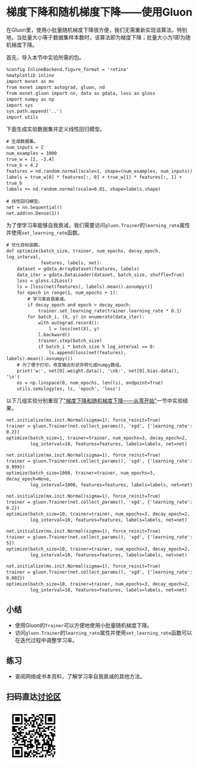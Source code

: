 # 梯度下降和随机梯度下降——使用Gluon

在Gluon里，使用小批量随机梯度下降很方便，我们无需重新实现该算法。特别地，当批量大小等于数据集样本数时，该算法即为梯度下降；批量大小为1即为随机梯度下降。

首先，导入本节中实验所需的包。

```{.python .input}
%config InlineBackend.figure_format = 'retina'
%matplotlib inline
import mxnet as mx
from mxnet import autograd, gluon, nd
from mxnet.gluon import nn, data as gdata, loss as gloss
import numpy as np
import sys
sys.path.append('..')
import utils
```

下面生成实验数据集并定义线性回归模型。

```{.python .input  n=1}
# 生成数据集。
num_inputs = 2
num_examples = 1000
true_w = [2, -3.4]
true_b = 4.2
features = nd.random.normal(scale=1, shape=(num_examples, num_inputs))
labels = true_w[0] * features[:, 0] + true_w[1] * features[:, 1] + true_b
labels += nd.random.normal(scale=0.01, shape=labels.shape)

# 线性回归模型。
net = nn.Sequential()
net.add(nn.Dense(1))
```

为了使学习率能够自我衰减，我们需要访问`gluon.Trainer`的`learning_rate`属性并使用`set_learning_rate`函数。

```{.python .input  n=2}
# 优化目标函数。
def optimize(batch_size, trainer, num_epochs, decay_epoch, log_interval,
             features, labels, net):
    dataset = gdata.ArrayDataset(features, labels)
    data_iter = gdata.DataLoader(dataset, batch_size, shuffle=True)
    loss = gloss.L2Loss()
    ls = [loss(net(features), labels).mean().asnumpy()]
    for epoch in range(1, num_epochs + 1): 
        # 学习率自我衰减。
        if decay_epoch and epoch > decay_epoch:
            trainer.set_learning_rate(trainer.learning_rate * 0.1)
        for batch_i, (X, y) in enumerate(data_iter):
            with autograd.record():
                l = loss(net(X), y)
            l.backward()
            trainer.step(batch_size)
            if batch_i * batch_size % log_interval == 0:
                ls.append(loss(net(features), labels).mean().asnumpy())
    # 为了便于打印，改变输出形状并转化成numpy数组。
    print('w:', net[0].weight.data(), '\nb:', net[0].bias.data(), '\n')
    es = np.linspace(0, num_epochs, len(ls), endpoint=True)
    utils.semilogy(es, ls, 'epoch', 'loss')
```

以下几组实验分别重现了["梯度下降和随机梯度下降——从零开始"](gd-sgd-scratch.md)一节中实验结果。

```{.python .input  n=3}
net.initialize(mx.init.Normal(sigma=1), force_reinit=True)
trainer = gluon.Trainer(net.collect_params(), 'sgd', {'learning_rate': 0.2})
optimize(batch_size=1, trainer=trainer, num_epochs=3, decay_epoch=2,
         log_interval=10, features=features, labels=labels, net=net)
```

```{.python .input  n=4}
net.initialize(mx.init.Normal(sigma=1), force_reinit=True)
trainer = gluon.Trainer(net.collect_params(), 'sgd', {'learning_rate': 0.999})
optimize(batch_size=1000, trainer=trainer, num_epochs=3, decay_epoch=None,
         log_interval=1000, features=features, labels=labels, net=net)
```

```{.python .input  n=5}
net.initialize(mx.init.Normal(sigma=1), force_reinit=True)
trainer = gluon.Trainer(net.collect_params(), 'sgd', {'learning_rate': 0.2})
optimize(batch_size=10, trainer=trainer, num_epochs=3, decay_epoch=2,
         log_interval=10, features=features, labels=labels, net=net)
```

```{.python .input  n=6}
net.initialize(mx.init.Normal(sigma=1), force_reinit=True)
trainer = gluon.Trainer(net.collect_params(), 'sgd', {'learning_rate': 5})
optimize(batch_size=10, trainer=trainer, num_epochs=3, decay_epoch=2,
         log_interval=10, features=features, labels=labels, net=net)
```

```{.python .input  n=7}
net.initialize(mx.init.Normal(sigma=1), force_reinit=True)
trainer = gluon.Trainer(net.collect_params(), 'sgd', {'learning_rate': 0.002})
optimize(batch_size=10, trainer=trainer, num_epochs=3, decay_epoch=2,
         log_interval=10, features=features, labels=labels, net=net)
```

## 小结

* 使用Gluon的`Trainer`可以方便地使用小批量随机梯度下降。
* 访问`gluon.Trainer`的`learning_rate`属性并使用`set_learning_rate`函数可以在迭代过程中调整学习率。


## 练习

* 查阅网络或书本资料，了解学习率自我衰减的其他方法。


## 扫码直达[讨论区](https://discuss.gluon.ai/t/topic/1878)


![](../img/qr_gd-sgd-gluon.svg)

